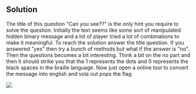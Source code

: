 ## Solution 

The title of this question "Can you see??" is the only hint you require to solve the question. Initially the text seems like some sort of manipulated hidden binary message and a
lot of player tried a lot of combinations to make it meaningful. To reach the solution answer the title question. If you answered "yes" then try a bunch of methods but what if the 
answer is "no". Then the questions becomes a bit interesting. Think a bit on the no part and then it should strike you that the 1 represents the dots and 0 represents the black spaces in the braille language. Now just open a online tool to convert the message into english and vola out pops the flag.

<img src=https://github.com/Rshrimali17/vishwaCTF21-Writeups/blob/main/Cryptography/Can%20you%20see%3F%3F/ans.PNG>
  
